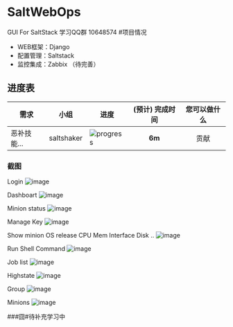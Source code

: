 # SaltWebOps
GUI For SaltStack
学习QQ群 10648574 
#项目情况
* WEB框架：Django 
* 配置管理：Saltstack 
* 监控集成：Zabbix （待完善）

## 进度表 <a name="progress">&nbsp;</a>



需求 | 小组 | 进度 | (预计) 完成时间 | 您可以做什么
---|:---:|---|:---:|:---:
恶补技能... | saltshaker | ![progress](http://progressed.io/bar/30) | **6m** | 贡献

### 截图
Login
![image](https://github.com/net592/SaltWebOps/blob/master/screenshots/Login_index.png)

Dashboart
![image](https://github.com/net592/SaltWebOps/blob/master/screenshots/Dashboard_index.png)

Minion status
![image](https://github.com/net592/SaltWebOps/blob/master/screenshots/Minion_staus.png)

Manage Key
![image](https://github.com/net592/SaltWebOps/blob/master/screenshots/Minion_key.png)

Show minion OS release CPU Mem Interface Disk ..
![image](https://github.com/net592/SaltWebOps/blob/master/screenshots/Minions_HardInfo.png)

Run Shell Command
![image](https://github.com/net592/SaltWebOps/blob/master/screenshots/Execute_Shell.png)

Job list
![image](https://github.com/net592/SaltWebOps/blob/master/screenshots/Job_History.png)


Highstate
![image](https://github.com/net592/SaltWebOps/blob/master/screenshots/States_Higstate.png)

Group
![image](https://github.com/net592/SaltWebOps/blob/master/screenshots/Manage_Group.png)

Minions
![image](https://github.com/net592/SaltWebOps/blob/master/screenshots/Manage_Host.png)

###囧#待补充学习中
